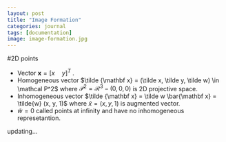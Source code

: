 ```yaml
---
layout: post
title: "Image Formation"
categories: journal
tags: [documentation]
image: image-formation.jpg
---
```

#2D points
* Vector $\mathbf x=[x\quad y]^T$  .  
* Homogeneous vector  $\tilde {\mathbf x} = (\tilde x, \tilde y, \tilde w) \in \mathcal P^2$  where $\mathcal P^2 = \mathcal R^3 - (0,0,0)$ is 2D projective space.  
* Inhomogeneous vector $\tilde {\mathbf x} = \tilde w \bar{\mathbf x} = \tilde{w} (x, y, 1)$  where $\bar x = (x,y,1)$ is augmented vector.  
* $\tilde w = 0$ called points at infinity and have no inhomogeneous represetantion.  

updating...


<!--stackedit_data:
eyJoaXN0b3J5IjpbODM1MDA3MjkyLDQxNDU2MjQ0OSwxMDM0Nz
cyMjgsLTIxMjkzMjgxMTEsMTcwNTE4OSwtMjA0MzYzMTU0Nywx
MjI3MDQ0ODA5LDE1MTU3MDk0NDcsNjk3MzQ4MDAzLC0xMzI3Nz
M0OTk5LC0xNjYwOTI3OTM3LC0xOTgxMjc4MDEwLC01MTk1NTk2
NjYsMjA2MTI2MjM1MCwtNzU3NTk1MTIwLC03NDI1NjEzNjNdfQ
==
-->